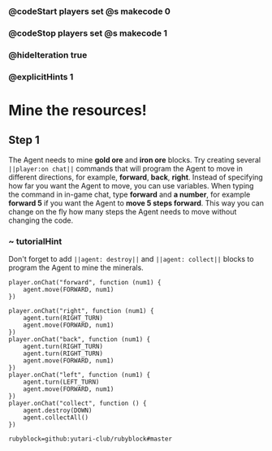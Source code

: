 ### @codeStart players set @s makecode 0
### @codeStop players set @s makecode 1

### @hideIteration true 
### @explicitHints 1


# Mine the resources!

## Step 1
The Agent needs to mine **gold ore** and **iron ore** blocks. Try creating several ``||player:on chat||`` commands that will program the Agent to move in different directions, for example, **forward**, **back**, **right**. Instead of specifying how far you want the Agent to move, you can use variables. When typing the command in in-game chat, type **forward** and **a number**, for example **forward 5** if you want the Agent to **move 5 steps forward**. This way you can change on the fly how many steps the Agent needs to move without changing the code. 

### ~ tutorialHint
Don't forget to add ``||agent: destroy||`` and ``||agent: collect||`` blocks to program the Agent to mine the minerals. 

```template
player.onChat("forward", function (num1) {
    agent.move(FORWARD, num1)
})
```
```ghost
player.onChat("right", function (num1) {
    agent.turn(RIGHT_TURN)
    agent.move(FORWARD, num1)
})
player.onChat("back", function (num1) {
    agent.turn(RIGHT_TURN)
    agent.turn(RIGHT_TURN)
    agent.move(FORWARD, num1)
})
player.onChat("left", function (num1) {
    agent.turn(LEFT_TURN)
    agent.move(FORWARD, num1)
})
player.onChat("collect", function () {
    agent.destroy(DOWN)
    agent.collectAll()
})
```

```package
rubyblock=github:yutari-club/rubyblock#master
```

